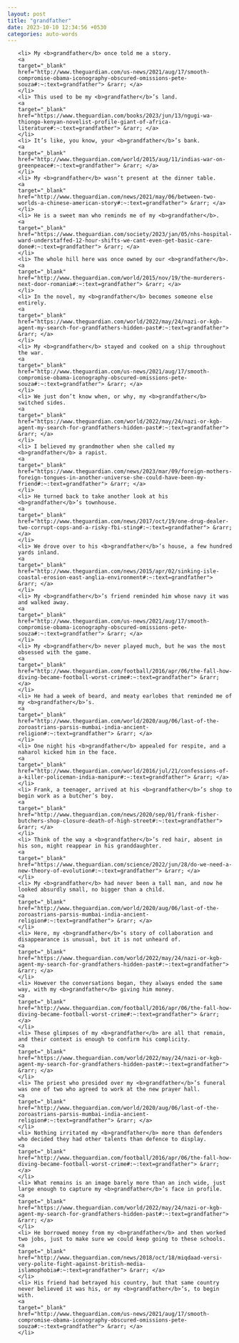 ```yaml
---
layout: post
title: "grandfather"
date: 2023-10-10 12:34:56 +0530
categories: auto-words
---
```

<ol>

    <li> My <b>grandfather</b> once told me a story.
    <a 
    target="_blank" 
    href="http://www.theguardian.com/us-news/2021/aug/17/smooth-compromise-obama-iconography-obscured-omissions-pete-souza#:~:text=grandfather"> &rarr; </a>
    </li>
    <li> This used to be my <b>grandfather</b>’s land.
    <a 
    target="_blank" 
    href="https://www.theguardian.com/books/2023/jun/13/ngugi-wa-thiongo-kenyan-novelist-profile-giant-of-africa-literature#:~:text=grandfather"> &rarr; </a>
    </li>
    <li> It’s like, you know, your <b>grandfather</b>’s bank.
    <a 
    target="_blank" 
    href="http://www.theguardian.com/world/2015/aug/11/indias-war-on-greenpeace#:~:text=grandfather"> &rarr; </a>
    </li>
    <li> My <b>grandfather</b> wasn’t present at the dinner table.
    <a 
    target="_blank" 
    href="http://www.theguardian.com/news/2021/may/06/between-two-worlds-a-chinese-american-story#:~:text=grandfather"> &rarr; </a>
    </li>
    <li> He is a sweet man who reminds me of my <b>grandfather</b>.
    <a 
    target="_blank" 
    href="https://www.theguardian.com/society/2023/jan/05/nhs-hospital-ward-understaffed-12-hour-shifts-we-cant-even-get-basic-care-done#:~:text=grandfather"> &rarr; </a>
    </li>
    <li> The whole hill here was once owned by our <b>grandfather</b>.
    <a 
    target="_blank" 
    href="http://www.theguardian.com/world/2015/nov/19/the-murderers-next-door-romania#:~:text=grandfather"> &rarr; </a>
    </li>
    <li> In the novel, my <b>grandfather</b> becomes someone else entirely.
    <a 
    target="_blank" 
    href="https://www.theguardian.com/world/2022/may/24/nazi-or-kgb-agent-my-search-for-grandfathers-hidden-past#:~:text=grandfather"> &rarr; </a>
    </li>
    <li> My <b>grandfather</b> stayed and cooked on a ship throughout the war.
    <a 
    target="_blank" 
    href="http://www.theguardian.com/us-news/2021/aug/17/smooth-compromise-obama-iconography-obscured-omissions-pete-souza#:~:text=grandfather"> &rarr; </a>
    </li>
    <li> We just don’t know when, or why, my <b>grandfather</b> switched sides.
    <a 
    target="_blank" 
    href="https://www.theguardian.com/world/2022/may/24/nazi-or-kgb-agent-my-search-for-grandfathers-hidden-past#:~:text=grandfather"> &rarr; </a>
    </li>
    <li> I believed my grandmother when she called my <b>grandfather</b> a rapist.
    <a 
    target="_blank" 
    href="https://www.theguardian.com/news/2023/mar/09/foreign-mothers-foreign-tongues-in-another-universe-she-could-have-been-my-friend#:~:text=grandfather"> &rarr; </a>
    </li>
    <li> He turned back to take another look at his <b>grandfather</b>’s townhouse.
    <a 
    target="_blank" 
    href="http://www.theguardian.com/news/2017/oct/19/one-drug-dealer-two-corrupt-cops-and-a-risky-fbi-sting#:~:text=grandfather"> &rarr; </a>
    </li>
    <li> We drove over to his <b>grandfather</b>’s house, a few hundred yards inland.
    <a 
    target="_blank" 
    href="http://www.theguardian.com/news/2015/apr/02/sinking-isle-coastal-erosion-east-anglia-environment#:~:text=grandfather"> &rarr; </a>
    </li>
    <li> My <b>grandfather</b>’s friend reminded him whose navy it was and walked away.
    <a 
    target="_blank" 
    href="http://www.theguardian.com/us-news/2021/aug/17/smooth-compromise-obama-iconography-obscured-omissions-pete-souza#:~:text=grandfather"> &rarr; </a>
    </li>
    <li> My <b>grandfather</b> never played much, but he was the most obsessed with the game.
    <a 
    target="_blank" 
    href="http://www.theguardian.com/football/2016/apr/06/the-fall-how-diving-became-football-worst-crime#:~:text=grandfather"> &rarr; </a>
    </li>
    <li> He had a week of beard, and meaty earlobes that reminded me of my <b>grandfather</b>’s.
    <a 
    target="_blank" 
    href="http://www.theguardian.com/world/2020/aug/06/last-of-the-zoroastrians-parsis-mumbai-india-ancient-religion#:~:text=grandfather"> &rarr; </a>
    </li>
    <li> One night his <b>grandfather</b> appealed for respite, and a naharol kicked him in the face.
    <a 
    target="_blank" 
    href="http://www.theguardian.com/world/2016/jul/21/confessions-of-a-killer-policeman-india-manipur#:~:text=grandfather"> &rarr; </a>
    </li>
    <li> Frank, a teenager, arrived at his <b>grandfather</b>’s shop to begin work as a butcher’s boy.
    <a 
    target="_blank" 
    href="http://www.theguardian.com/news/2020/sep/01/frank-fisher-butchers-shop-closure-death-of-high-street#:~:text=grandfather"> &rarr; </a>
    </li>
    <li> Think of the way a <b>grandfather</b>’s red hair, absent in his son, might reappear in his granddaughter.
    <a 
    target="_blank" 
    href="https://www.theguardian.com/science/2022/jun/28/do-we-need-a-new-theory-of-evolution#:~:text=grandfather"> &rarr; </a>
    </li>
    <li> My <b>grandfather</b> had never been a tall man, and now he looked absurdly small, no bigger than a child.
    <a 
    target="_blank" 
    href="http://www.theguardian.com/world/2020/aug/06/last-of-the-zoroastrians-parsis-mumbai-india-ancient-religion#:~:text=grandfather"> &rarr; </a>
    </li>
    <li> Here, my <b>grandfather</b>’s story of collaboration and disappearance is unusual, but it is not unheard of.
    <a 
    target="_blank" 
    href="https://www.theguardian.com/world/2022/may/24/nazi-or-kgb-agent-my-search-for-grandfathers-hidden-past#:~:text=grandfather"> &rarr; </a>
    </li>
    <li> However the conversations began, they always ended the same way, with my <b>grandfather</b> giving him money.
    <a 
    target="_blank" 
    href="http://www.theguardian.com/football/2016/apr/06/the-fall-how-diving-became-football-worst-crime#:~:text=grandfather"> &rarr; </a>
    </li>
    <li> These glimpses of my <b>grandfather</b> are all that remain, and their context is enough to confirm his complicity.
    <a 
    target="_blank" 
    href="https://www.theguardian.com/world/2022/may/24/nazi-or-kgb-agent-my-search-for-grandfathers-hidden-past#:~:text=grandfather"> &rarr; </a>
    </li>
    <li> The priest who presided over my <b>grandfather</b>’s funeral was one of two who agreed to work at the new prayer hall.
    <a 
    target="_blank" 
    href="http://www.theguardian.com/world/2020/aug/06/last-of-the-zoroastrians-parsis-mumbai-india-ancient-religion#:~:text=grandfather"> &rarr; </a>
    </li>
    <li> Nothing irritated my <b>grandfather</b> more than defenders who decided they had other talents than defence to display.
    <a 
    target="_blank" 
    href="http://www.theguardian.com/football/2016/apr/06/the-fall-how-diving-became-football-worst-crime#:~:text=grandfather"> &rarr; </a>
    </li>
    <li> What remains is an image barely more than an inch wide, just large enough to capture my <b>grandfather</b>’s face in profile.
    <a 
    target="_blank" 
    href="https://www.theguardian.com/world/2022/may/24/nazi-or-kgb-agent-my-search-for-grandfathers-hidden-past#:~:text=grandfather"> &rarr; </a>
    </li>
    <li> He borrowed money from my <b>grandfather</b> and then worked two jobs, just to make sure we could keep going to these schools.
    <a 
    target="_blank" 
    href="http://www.theguardian.com/news/2018/oct/18/miqdaad-versi-very-polite-fight-against-british-media-islamophobia#:~:text=grandfather"> &rarr; </a>
    </li>
    <li> His friend had betrayed his country, but that same country never believed it was his, or my <b>grandfather</b>’s, to begin with.
    <a 
    target="_blank" 
    href="http://www.theguardian.com/us-news/2021/aug/17/smooth-compromise-obama-iconography-obscured-omissions-pete-souza#:~:text=grandfather"> &rarr; </a>
    </li>